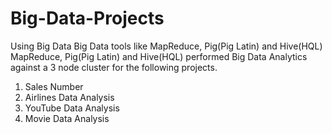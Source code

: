 # Big-Data-Projects

Using Big Data Big Data tools like MapReduce, Pig(Pig Latin) and Hive(HQL) MapReduce, Pig(Pig Latin) and Hive(HQL) performed Big Data Analytics against a 3 node cluster for the following projects.

1. Sales Number
2. Airlines Data Analysis 
3. YouTube Data Analysis 
4. Movie Data Analysis 
